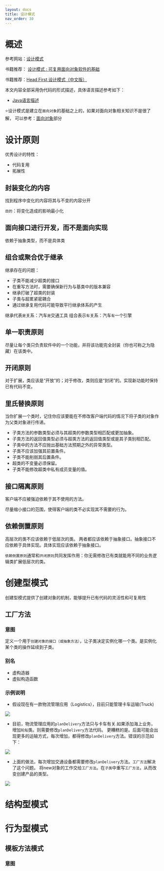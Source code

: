```yaml
---
layout: docs
title: 设计模式
nav_order: 30
---
```

# 概述

参考网站：[设计模式](https://refactoringguru.cn/design-patterns)

书籍推荐： [设计模式 : 可复用面向对象软件的基础](https://book.douban.com/subject/1052241/)

书籍推荐：[Head First 设计模式（中文版）](https://book.douban.com/subject/2243615/)

本文内容全部采用伪代码的形式描述，具体语言描述参考如下：
- [Java语言描述](/java/design-pattern/index.html)

⭐设计模式是建立在`面向对象`的基础之上的，如果对面向对象相关知识不是很了解，
可以参考：[面向对象](/general/object-oriented-analysis/index.html)部分

# 设计原则

优秀设计的特性：
- 代码复用
- 拓展性

## 封装变化的内容

找到程序中变化的内容将其与不变的内容分开

`目的`：将变化造成的影响最小化

## 面向接口进行开发，而不是面向实现

依赖于抽象类型，而不是具体类

## 组合或聚合优于继承

继承存在的问题：
- 子类不能减少超类的接口
- 在重写方法时，需要确保新行为与基类中的版本兼容
- 继承打破了超类的封装
- 子类与超累紧密耦合
- 通过继承复用代码可能导致平行继承体系的产生

继承代表`是`关系：汽车`是`交通工具
组合表示`有`关系：汽车`有`一个引擎

## 单一职责原则

尽量让每个类只负责软件中的一个功能，并将该功能完全封装（你也可称之为隐藏）在该类中。

## 开闭原则

对于扩展，类应该是“开放”的；对于修改，类则应是“封闭”的。实现新功能时保持已有代码不变。

## 里氏替换原则

当你扩展一个类时，记住你应该要能在不修改客户端代码的情况下将子类的对象作为父类对象进行传递。

- 子类方法的参数类型必须与其超类的参数类型相匹配或更加抽象。
- 子类方法的返回值类型必须与超类方法的返回值类型或是其子类别相匹配。
- 子类中的方法不应抛出基础方法预期之外的异常类型。
- 子类不应该加强其前置条件。
- 子类不能削弱其后置条件。
- 超类的不变量必须保留。
- 子类不能修改超类中私有成员变量的值。

## 接口隔离原则

客户端不应被强迫依赖于其不使用的方法。

尽量缩小接口的范围，使得客户端的类不必实现其不需要的行为。


## 依赖倒置原则

高层次的类不应该依赖于低层次的类。 两者都应该依赖于抽象接口。抽象接口不应依赖于具体实现。具体实现应该依赖于抽象接口。

`依赖倒置原则`通常和`开闭原则`共同发挥作用：你无需修改已有类就能用不同的业务逻辑类扩展低层次的类。

# 创建型模式

创建型模式提供了创建对象的机制，能够提升已有代码的灵活性和可复用性

## 工厂方法

### 意图

定义一个用于`创建对象的接口（或抽象方法）`，让子类决定实例化哪一个类。是实例化某个类的操作延续到子类。

### 别名

- 虚构造器
- 虚拟构造函数

### 示例说明

- 假设现在有一款物流管理应用（Logistics），目前只能管理卡车运输(Truck)

![](https://cdn.jsdelivr.net/gh/guosonglu/images@master/blog-img/20211120215027.png)

- 目前，物流管理应用的`planDelivery`方法只与卡车有关.如果添加海上业务，增加`轮船`类。则需要修改`planDelivery`方法代码。
更糟糕的是。后面可能会出现更多的运输方式，每次增加，都得修改`planDelivery`方法。错误的示范如下：

![](https://cdn.jsdelivr.net/gh/guosonglu/images@master/blog-img/20211120225106.png)

- 上面的做法，每次增加交通设备都需要修改`planDelivery`方法。`工厂方法`解决了这个问题。
将new对象的工作交给`工厂方法`。在`子类`中重写`工厂方法`，从而改变创建产品的类型。

![](https://cdn.jsdelivr.net/gh/guosonglu/images@master/blog-img/20211121220707.png)



# 结构型模式

# 行为型模式

## 模板方法模式

### 意图
